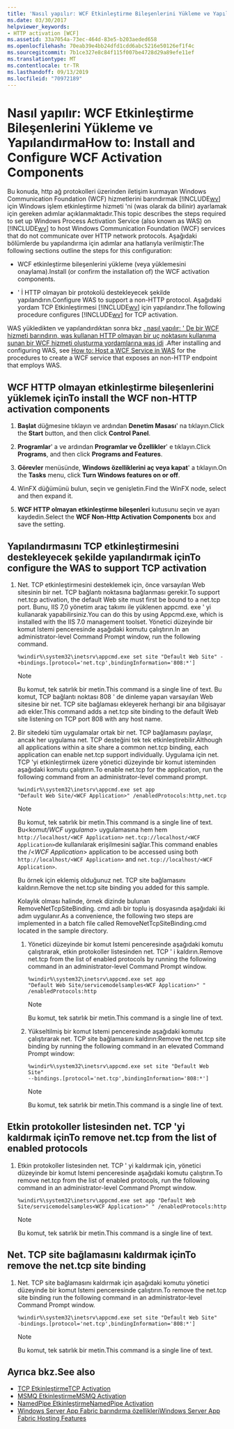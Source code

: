 ```yaml
---
title: 'Nasıl yapılır: WCF Etkinleştirme Bileşenlerini Yükleme ve Yapılandırma'
ms.date: 03/30/2017
helpviewer_keywords:
- HTTP activation [WCF]
ms.assetid: 33a7054a-73ec-464d-83e5-b203aeded658
ms.openlocfilehash: 70eab39e4bb24dfd1cdd6abc5216e50126ef1f4c
ms.sourcegitcommit: 7b1ce327e8c84f115f007be4728d29a89efe11ef
ms.translationtype: MT
ms.contentlocale: tr-TR
ms.lasthandoff: 09/13/2019
ms.locfileid: "70972189"
---
```

# <a name="how-to-install-and-configure-wcf-activation-components"></a><span data-ttu-id="bccbc-102">Nasıl yapılır: WCF Etkinleştirme Bileşenlerini Yükleme ve Yapılandırma</span><span class="sxs-lookup"><span data-stu-id="bccbc-102">How to: Install and Configure WCF Activation Components</span></span>

<span data-ttu-id="bccbc-103">Bu konuda, http ağ protokolleri üzerinden iletişim kurmayan Windows Communication Foundation (WCF) hizmetlerini barındırmak [!INCLUDE[wv](../../../../includes/wv-md.md)] için Windows işlem etkinleştirme hizmeti 'ni (was olarak da bilinir) ayarlamak için gereken adımlar açıklanmaktadır.</span><span class="sxs-lookup"><span data-stu-id="bccbc-103">This topic describes the steps required to set up Windows Process Activation Service (also known as WAS) on [!INCLUDE[wv](../../../../includes/wv-md.md)] to host Windows Communication Foundation (WCF) services that do not communicate over HTTP network protocols.</span></span> <span data-ttu-id="bccbc-104">Aşağıdaki bölümlerde bu yapılandırma için adımlar ana hatlarıyla verilmiştir:</span><span class="sxs-lookup"><span data-stu-id="bccbc-104">The following sections outline the steps for this configuration:</span></span>

- <span data-ttu-id="bccbc-105">WCF etkinleştirme bileşenlerini yükleme (veya yüklemesini onaylama).</span><span class="sxs-lookup"><span data-stu-id="bccbc-105">Install (or confirm the installation of) the WCF activation components.</span></span>

- <span data-ttu-id="bccbc-106">' İ HTTP olmayan bir protokolü destekleyecek şekilde yapılandırın.</span><span class="sxs-lookup"><span data-stu-id="bccbc-106">Configure WAS to support a non-HTTP protocol.</span></span> <span data-ttu-id="bccbc-107">Aşağıdaki yordam TCP Etkinleştirmesi [!INCLUDE[wv](../../../../includes/wv-md.md)] için yapılandırır.</span><span class="sxs-lookup"><span data-stu-id="bccbc-107">The following procedure configures [!INCLUDE[wv](../../../../includes/wv-md.md)] for TCP activation.</span></span>

<span data-ttu-id="bccbc-108">WAS yükledikten ve yapılandırdıktan sonra bkz [. nasıl yapılır: ' De bir WCF hizmeti barındırın, was kullanan HTTP olmayan bir uç noktasını kullanıma sunan bir WCF hizmeti oluşturma yordamlarına was idi](../../../../docs/framework/wcf/feature-details/how-to-host-a-wcf-service-in-was.md) .</span><span class="sxs-lookup"><span data-stu-id="bccbc-108">After installing and configuring WAS, see [How to: Host a WCF Service in WAS](../../../../docs/framework/wcf/feature-details/how-to-host-a-wcf-service-in-was.md) for the procedures to create a WCF service that exposes an non-HTTP endpoint that employs WAS.</span></span>

## <a name="to-install-the-wcf-non-http-activation-components"></a><span data-ttu-id="bccbc-109">WCF HTTP olmayan etkinleştirme bileşenlerini yüklemek için</span><span class="sxs-lookup"><span data-stu-id="bccbc-109">To install the WCF non-HTTP activation components</span></span>

1. <span data-ttu-id="bccbc-110">**Başlat** düğmesine tıklayın ve ardından **Denetim Masası**' na tıklayın.</span><span class="sxs-lookup"><span data-stu-id="bccbc-110">Click the **Start** button, and then click **Control Panel**.</span></span>

2. <span data-ttu-id="bccbc-111">**Programlar**' a ve ardından **Programlar ve Özellikler**' e tıklayın.</span><span class="sxs-lookup"><span data-stu-id="bccbc-111">Click **Programs**, and then click **Programs and Features**.</span></span>

3. <span data-ttu-id="bccbc-112">**Görevler** menüsünde, **Windows özelliklerini aç veya kapat**' a tıklayın.</span><span class="sxs-lookup"><span data-stu-id="bccbc-112">On the **Tasks** menu, click **Turn Windows features on or off**.</span></span>

4. <span data-ttu-id="bccbc-113">WinFX düğümünü bulun, seçin ve genişletin.</span><span class="sxs-lookup"><span data-stu-id="bccbc-113">Find the WinFX node, select and then expand it.</span></span>

5. <span data-ttu-id="bccbc-114">**WCF HTTP olmayan etkinleştirme bileşenleri** kutusunu seçin ve ayarı kaydedin.</span><span class="sxs-lookup"><span data-stu-id="bccbc-114">Select the **WCF Non-Http Activation Components** box and save the setting.</span></span>

## <a name="to-configure-the-was-to-support-tcp-activation"></a><span data-ttu-id="bccbc-115">Yapılandırmasını TCP etkinleştirmesini destekleyecek şekilde yapılandırmak için</span><span class="sxs-lookup"><span data-stu-id="bccbc-115">To configure the WAS to support TCP activation</span></span>

1. <span data-ttu-id="bccbc-116">Net. TCP etkinleştirmesini desteklemek için, önce varsayılan Web sitesinin bir net. TCP bağlantı noktasına bağlanması gerekir.</span><span class="sxs-lookup"><span data-stu-id="bccbc-116">To support net.tcp activation, the default Web site must first be bound to a net.tcp port.</span></span> <span data-ttu-id="bccbc-117">Bunu, IIS 7,0 yönetim araç takımı ile yüklenen appcmd. exe ' yi kullanarak yapabilirsiniz.</span><span class="sxs-lookup"><span data-stu-id="bccbc-117">You can do this by using Appcmd.exe, which is installed with the IIS 7.0 management toolset.</span></span> <span data-ttu-id="bccbc-118">Yönetici düzeyinde bir komut Istemi penceresinde aşağıdaki komutu çalıştırın.</span><span class="sxs-lookup"><span data-stu-id="bccbc-118">In an administrator-level Command Prompt window, run the following command.</span></span>

    ```console
    %windir%\system32\inetsrv\appcmd.exe set site "Default Web Site" -+bindings.[protocol='net.tcp',bindingInformation='808:*']
    ```

    > [!NOTE]
    > <span data-ttu-id="bccbc-119">Bu komut, tek satırlık bir metin.</span><span class="sxs-lookup"><span data-stu-id="bccbc-119">This command is a single line of text.</span></span> <span data-ttu-id="bccbc-120">Bu komut, TCP bağlantı noktası 808 ' de dinleme yapan varsayılan Web sitesine bir net. TCP site bağlaması ekleyerek herhangi bir ana bilgisayar adı ekler.</span><span class="sxs-lookup"><span data-stu-id="bccbc-120">This command adds a net.tcp site binding to the default Web site listening on TCP port 808 with any host name.</span></span>

2. <span data-ttu-id="bccbc-121">Bir sitedeki tüm uygulamalar ortak bir net. TCP bağlamasını paylaşır, ancak her uygulama net. TCP desteğini tek tek etkinleştirebilir.</span><span class="sxs-lookup"><span data-stu-id="bccbc-121">Although all applications within a site share a common net.tcp binding, each application can enable net.tcp support individually.</span></span> <span data-ttu-id="bccbc-122">Uygulama için net. TCP 'yi etkinleştirmek üzere yönetici düzeyinde bir komut isteminden aşağıdaki komutu çalıştırın.</span><span class="sxs-lookup"><span data-stu-id="bccbc-122">To enable net.tcp for the application, run the following command from an administrator-level command prompt.</span></span>

    ```console
    %windir%\system32\inetsrv\appcmd.exe set app
    "Default Web Site/<WCF Application>" /enabledProtocols:http,net.tcp
    ```

    > [!NOTE]
    > <span data-ttu-id="bccbc-123">Bu komut, tek satırlık bir metin.</span><span class="sxs-lookup"><span data-stu-id="bccbc-123">This command is a single line of text.</span></span> <span data-ttu-id="bccbc-124">Bu\<komut/*WCF uygulama*> uygulamasına hem hem `http://localhost/<WCF Application>` `net.tcp://localhost/<WCF Application>`de kullanılarak erişilmesini sağlar.</span><span class="sxs-lookup"><span data-stu-id="bccbc-124">This command enables the /\<*WCF Application*> application to be accessed using both `http://localhost/<WCF Application>` and `net.tcp://localhost/<WCF Application>`.</span></span>

     <span data-ttu-id="bccbc-125">Bu örnek için eklemiş olduğunuz net. TCP site bağlamasını kaldırın.</span><span class="sxs-lookup"><span data-stu-id="bccbc-125">Remove the net.tcp site binding you added for this sample.</span></span>

     <span data-ttu-id="bccbc-126">Kolaylık olması halinde, örnek dizinde bulunan RemoveNetTcpSiteBinding. cmd adlı bir toplu iş dosyasında aşağıdaki iki adım uygulanır.</span><span class="sxs-lookup"><span data-stu-id="bccbc-126">As a convenience, the following two steps are implemented in a batch file called RemoveNetTcpSiteBinding.cmd located in the sample directory.</span></span>

    1. <span data-ttu-id="bccbc-127">Yönetici düzeyinde bir komut Istemi penceresinde aşağıdaki komutu çalıştırarak, etkin protokoller listesinden net. TCP ' i kaldırın.</span><span class="sxs-lookup"><span data-stu-id="bccbc-127">Remove net.tcp from the list of enabled protocols by running the following command in an administrator-level Command Prompt window.</span></span>

        ```console
        %windir%\system32\inetsrv\appcmd.exe set app
        "Default Web Site/servicemodelsamples<WCF Application>" " /enabledProtocols:http
        ```

        > [!NOTE]
        > <span data-ttu-id="bccbc-128">Bu komut, tek satırlık bir metin.</span><span class="sxs-lookup"><span data-stu-id="bccbc-128">This command is a single line of text.</span></span>

    2. <span data-ttu-id="bccbc-129">Yükseltilmiş bir komut Istemi penceresinde aşağıdaki komutu çalıştırarak net. TCP site bağlamasını kaldırın:</span><span class="sxs-lookup"><span data-stu-id="bccbc-129">Remove the net.tcp site binding by running the following command in an elevated Command Prompt window:</span></span>

        ```console
        %windir%\system32\inetsrv\appcmd.exe set site "Default Web Site"
        --bindings.[protocol='net.tcp',bindingInformation='808:*']
        ```

        > [!NOTE]
        > <span data-ttu-id="bccbc-130">Bu komut, tek satırlık bir metin.</span><span class="sxs-lookup"><span data-stu-id="bccbc-130">This command is a single line of text.</span></span>

## <a name="to-remove-nettcp-from-the-list-of-enabled-protocols"></a><span data-ttu-id="bccbc-131">Etkin protokoller listesinden net. TCP 'yi kaldırmak için</span><span class="sxs-lookup"><span data-stu-id="bccbc-131">To remove net.tcp from the list of enabled protocols</span></span>

1. <span data-ttu-id="bccbc-132">Etkin protokoller listesinden net. TCP ' yi kaldırmak için, yönetici düzeyinde bir komut Istemi penceresinde aşağıdaki komutu çalıştırın.</span><span class="sxs-lookup"><span data-stu-id="bccbc-132">To remove net.tcp from the list of enabled protocols, run the following command in an administrator-level Command Prompt window.</span></span>

    ```console
    %windir%\system32\inetsrv\appcmd.exe set app "Default Web Site/servicemodelsamples<WCF Application>" " /enabledProtocols:http
    ```

    > [!NOTE]
    > <span data-ttu-id="bccbc-133">Bu komut, tek satırlık bir metin.</span><span class="sxs-lookup"><span data-stu-id="bccbc-133">This command is a single line of text.</span></span>

## <a name="to-remove-the-nettcp-site-binding"></a><span data-ttu-id="bccbc-134">Net. TCP site bağlamasını kaldırmak için</span><span class="sxs-lookup"><span data-stu-id="bccbc-134">To remove the net.tcp site binding</span></span>

1. <span data-ttu-id="bccbc-135">Net. TCP site bağlamasını kaldırmak için aşağıdaki komutu yönetici düzeyinde bir komut Istemi penceresinde çalıştırın.</span><span class="sxs-lookup"><span data-stu-id="bccbc-135">To remove the net.tcp site binding run the following command in an administrator-level Command Prompt window.</span></span>

    ```console
    %windir%\system32\inetsrv\appcmd.exe set site "Default Web Site"
    -bindings.[protocol='net.tcp',bindingInformation='808:*']
    ```

    > [!NOTE]
    > <span data-ttu-id="bccbc-136">Bu komut, tek satırlık bir metin.</span><span class="sxs-lookup"><span data-stu-id="bccbc-136">This command is a single line of text.</span></span>

## <a name="see-also"></a><span data-ttu-id="bccbc-137">Ayrıca bkz.</span><span class="sxs-lookup"><span data-stu-id="bccbc-137">See also</span></span>

- [<span data-ttu-id="bccbc-138">TCP Etkinleştirme</span><span class="sxs-lookup"><span data-stu-id="bccbc-138">TCP Activation</span></span>](../../../../docs/framework/wcf/samples/tcp-activation.md)
- [<span data-ttu-id="bccbc-139">MSMQ Etkinleştirme</span><span class="sxs-lookup"><span data-stu-id="bccbc-139">MSMQ Activation</span></span>](../../../../docs/framework/wcf/samples/msmq-activation.md)
- [<span data-ttu-id="bccbc-140">NamedPipe Etkinleştirme</span><span class="sxs-lookup"><span data-stu-id="bccbc-140">NamedPipe Activation</span></span>](../../../../docs/framework/wcf/samples/namedpipe-activation.md)
- [<span data-ttu-id="bccbc-141">Windows Server App Fabric barındırma özellikleri</span><span class="sxs-lookup"><span data-stu-id="bccbc-141">Windows Server App Fabric Hosting Features</span></span>](https://go.microsoft.com/fwlink/?LinkId=201276)
